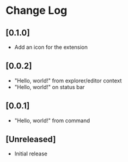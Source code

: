 # Change Log

## [0.1.0]

- Add an icon for the extension

## [0.0.2]

- "Hello, world!" from explorer/editor context
- "Hello, world!" on status bar

## [0.0.1]

- "Hello, world!" from command

## [Unreleased]

- Initial release